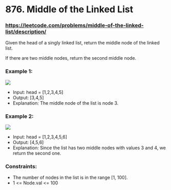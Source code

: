 # 876. Middle of the Linked List
### https://leetcode.com/problems/middle-of-the-linked-list/description/

Given the head of a singly linked list, return the middle node of the linked list.

If there are two middle nodes, return the second middle node.

### Example 1:
![](https://assets.leetcode.com/uploads/2021/07/23/lc-midlist1.jpg)
 - Input: head = [1,2,3,4,5]
 - Output: [3,4,5]
 - Explanation: The middle node of the list is node 3.

### Example 2:
![](https://assets.leetcode.com/uploads/2021/07/23/lc-midlist2.jpg)
 - Input: head = [1,2,3,4,5,6]
 - Output: [4,5,6]
 - Explanation: Since the list has two middle nodes with values 3 and 4, we return the second one.

### Constraints:
 - The number of nodes in the list is in the range [1, 100].
 - 1 <= Node.val <= 100
